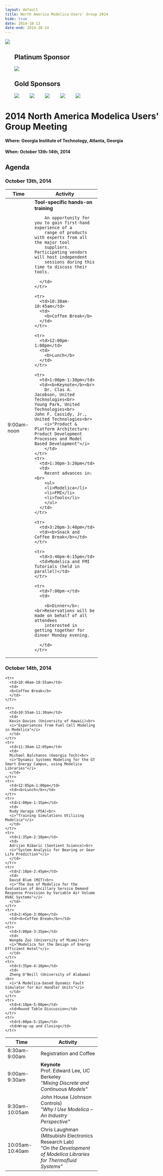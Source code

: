 ```yaml
---
layout: default
title: North America Modelica Users' Group 2014
hide: true
date: 2014-10-13
date-end: 2014-10-14
---
```


<div class="paddedLR pull-right">
  <img class="img-responsive graphic" src="/images/graphic.png"/>
  <h2 style="margin-left: 30px">Platinum Sponsor</h2>
  <img style="margin-left: 30px" class="img-responsive graphic" src="/images/Maplesoft.png"/>
  <h2 style="margin-left: 30px">Gold Sponsors</h2>
  <img style="margin-left: 30px" class="img-responsive graphic" src="/images/Modelon.png"/>
  <img style="margin-left: 30px" class="img-responsive graphic" src="/images/Wolfram.png"/>
  <img style="margin-left: 30px" class="img-responsive graphic" src="/images/Siemens.png"/>
  <img style="margin-left: 30px" class="img-responsive graphic" src="/images/DS.png"/>
  <img style="margin-left: 30px" class="img-responsive graphic" src="/images/ANSYS.png"/>
</div>


<h1>2014 North America Modelica Users' Group Meeting</h1>

<h4><b>Where</b>: Georgia Institute of Technology, Atlanta, Georgia</h4>
<h4><b>When</b>: October 13th-14th, 2014</h4>

<!--
<a class="btn btn-primary btn-large" href="http://www.eventbrite.com/e/north-america-modelica-users-group-conference-2014-tickets-12443231039">Register Now</a>
-->

<!---
<div style="width: 30%; float: right">
  <h3>Sponsors</h3>

</div>
--->

<div style="width: 60%">

<h2>Agenda</h2>

<h3>October 13th, 2014</h3>

<table style="display: block" class="table table-condensed table-bordered table-striped">
  <thead>
    <tr>
      <th>Time</th>
      <th>Activity</th>
    </tr>
  </thead>
  <tbody>
    <tr>
      <td>9:00am-noon</td>
      <td>
	    <b>Tool-specific hands-on training</b><br>

	    An opportunity for you to gain first-hand experience of a
	    range of products with experts from all the major tool
	    suppliers.  Participating vendors will host independent
	    sessions during this time to discuss their tools.

	  </td>
    </tr>

    <tr>
      <td>10:30am-10:45am</td>
      <td>
	    <b>Coffee Break</b>
	  </td>
    </tr>

    <tr>
      <td>12:00pm-1:00pm</td>
      <td>
	  	<b>Lunch</b>
	  </td>
    </tr>

    <tr>
      <td>1:00pm-1:30pm</td>
	  <td><b>Keynote</b><br>
		Dr. Clas A. Jacobson, United Technologies<br>
	Young Park, United Technologies<br>
	John F. Cassidy, Jr., United Technologies<br>
		<i>"Product & Platform Architecture: Product Development Processes and Model Based Development"</i>
		</td>
	</tr>
    <tr>
      <td>1:30pm-3:20pm</td>
      <td>
	    Recent advances in:<br>
		<ul>
		<li>Modelica</li>
		<li>FMI</li>
		<li>Tools</li>
		</ul>
	  </td>
    </tr>

	<tr>
	  <td>3:20pm-3:40pm</td>
	  <td><b>Snack and Coffee Break</b></td>
	</tr>

	<tr>
	  <td>3:40pm-6:15pm</td>
	  <td>Modelica and FMI Tutorials (held in parallel)</td>
	</tr>

	<tr>
	  <td>7:00pm-</td>
	  <td>

        <b>Dinner</b>:<br>Reservations will be made on behalf of all attendees
        interested in getting together for dinner Monday evening.

	  </td>
	</tr>
  </tbody>
</table>

<h3>October 14th, 2014</h3>

<table style="display: block" class="table table-condensed table-bordered table-striped">
  <thead>
    <tr>
      <th>Time</th>
      <th>Activity</th>
    </tr>
  </thead>
  <tbody>
    <tr>
	  <td>8:30am-9:00am</td>
	  <td>Registration and Coffee</td>
	</tr>
    <tr>
	  <td>9:00am-9:30am</td>
	  <td>
		<b>Keynote</b><br>
		Prof. Edward Lee, UC Berkeley<br>
		<i>"Mixing Discrete and Continuous Models"</i></td>
	</tr>
    <tr>
	  <td>9:30am-10:05am</td>
	  <td>
	  John House (Johnson Controls)<br>
	  <i>"Why I Use Modelica – An Industry Perspective"</i>
	  </td>
	</tr>
    <tr>
	  <td>10:05am-10:40am</td>
	  <td>
	  Chris Laughman (Mitsubishi Electronics Research Lab)<br>
	  <i>"On the Development of Modelica Libraries for Thermofluid Systems"</i>
	  </td>
	</tr>

    <tr>
	  <td>10:40am-10:55am</td>
	  <td>
	  <b>Coffee Break</b>
	  </td>
	</tr>

    <tr>
	  <td>10:55am-11:30am</td>
	  <td>
	  Kevin Davies (University of Hawaii)<br>
	  <i>"Experiences from Fuel Cell Modeling in Modelica"</i>
	  </td>
	</tr>
    <tr>
	  <td>11:30am-12:05pm</td>
	  <td>
	  Michael Balchanos (Georgia Tech)<br>
	  <i>"Dynamic Systems Modeling for the GT Smart Energy Campus, using Modelica Libraries"</i>
	  </td>
	</tr>
    <tr>
	  <td>12:05pm-1:00pm</td>
	  <td><b>Lunch</b></td>
	</tr>
    <tr>
	  <td>1:00pm-1:35pm</td>
	  <td>
	  Rudy Haraga (PSA)<br>
	  <i>"Training Simulations Utilizing Modelica"</i>
	  </td>
	</tr>
    <tr>
	  <td>1:35pm-2:10pm</td>
	  <td>
	  Adrijan Ribaric (Sentient Science)<br>
	  <i>"System Analysis for Bearing or Gear Life Prediction"</i>
	  </td>
	</tr>
    <tr>
	  <td>2:10pm-2:45pm</td>
	  <td>
	  David Blum (MIT)<br>
	  <i>"The Use of Modelica for the Evaluation of Ancillary Service Demand Response Provision by Variable Air Volume HVAC Systems"</i>
	  </td>
	</tr>
    <tr>
	  <td>2:45pm-3:00pm</td>
	  <td><b>Coffee Break</b></td>
	</tr>
    <tr>
	  <td>3:00pm-3:35pm</td>
	  <td>
	  Wangda Zuo (University of Miami)<br>
	  <i>"Modelica for the Design of Energy Efficient Hotel"</i>
	  </td>
	</tr>
    <tr>
	  <td>3:35pm-4:10pm</td>
	  <td>
	  Zheng O'Neill (University of Alabama)<br>
	  <i>"A Modelica-based Dynamic Fault Simulator for Air Handler Units"</i>
	  </td>
	</tr>
    <tr>
	  <td>4:10pm-5:00pm</td>
	  <td>Round Table Discussion</td>
	</tr>
    <tr>
	  <td>5:00pm-5:15pm</td>
	  <td>Wrap-up and Closing</td>
	</tr>
  </tbody>
</table>
</div>

<br>
<br>

<!--
<div class="modal fade" id="utc_abstract">
  <div class="modal-dialog">
    <div class="modal-content">
      <div class="modal-header">
        <button type="button" class="close" data-dismiss="modal">
		  <span aria-hidden="true">&times;</span>
		  <span class="sr-only">Close</span>
		</button>
		<div class="modal-title">
		  <h3>Product & Platform Architecture:</h3>
		  <h4>Product Development Processes and Model Based Development</h4>
		  <h5>Clas A. Jacobson</h5>
		  <h5>Young Park</h5>
		  <h5>John F. Cassidy Jr.</h5>
		</div>
      </div>
<div class="modal-body">
<p>
Product development increasingly concerns the selection of product
platforms which cover a range of offerings for different
customers. The consideration of architecture is a critical element in
product development and in particular the selection of architecture
can offer to the customer significant benefits obtained through
integration of components and subsystems.
</p>
<p>
The definition of underlying and reusable architectures –
here considering architectures broadly as connections of
components and considering views of functional, physical,
control and network architectural elements – is a critical
aspect of product development. This talk considers the state
of technology to identify, evaluate and optimize
architectures and the opportunities and challenges for the
Modelica community in these architecture studies.
</p>
<p>
The talk will review some major architectural advances for
product lines in the history of UTC. The development
processes that can be used in the ``front end'' of defining
architectures including work at JPL (“Team X”) and some work
at UTC (“ITAPS'”) will be reviewed. The overall state of
needs and matching technology including requirements capture
and formalization, use of design principles as Platform
Based Design and the state of tool chain development will be
reviewed. Specific uses for Modelica that can be used in
these architectural studies that enable speed and certain
analyses including robust design and optimization will be
covered.
</p>
</div>
</div>
</div>
</div>
-->
